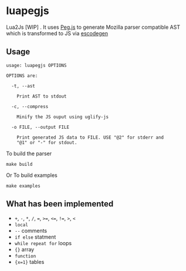 luapegjs
========

Lua2Js [WIP] . It uses [Peg.js](https://github.com/dmajda/pegjs) to generate Mozilla parser compatible AST which is transformed to JS via [escodegen](https://github.com/Constellation/escodegen)

## Usage

```
usage: luapegjs OPTIONS

OPTIONS are:

  -t, --ast

    Print AST to stdout

  -c, --compress

    Minify the JS ouput using uglify-js

  -o FILE, --output FILE

    Print generated JS data to FILE. USE "@2" for stderr and 
    "@1" or "-" for stdout.
```

To build the parser

```
make build
```

Or To build examples

```
make examples
```

## What has been implemented

* `+`, `-`, `*`, `/`, `=`, `>=`, `<=`, `!=`, `>`, `<`
*  `local`
*  `--` comments
*  `if else` statment
*  `while repeat for` loops
*  `{}` array
*  `function`
*  `{x=1}` tables
